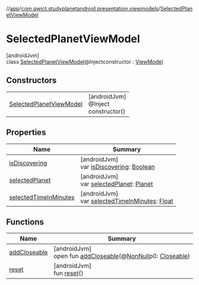 //[app](../../../index.md)/[com.qwict.studyplanetandroid.presentation.viewmodels](../index.md)/[SelectedPlanetViewModel](index.md)

# SelectedPlanetViewModel

[androidJvm]\
class [SelectedPlanetViewModel](index.md)@Injectconstructor : [ViewModel](https://developer.android.com/reference/kotlin/androidx/lifecycle/ViewModel.html)

## Constructors

| | |
|---|---|
| [SelectedPlanetViewModel](-selected-planet-view-model.md) | [androidJvm]<br>@Inject<br>constructor() |

## Properties

| Name | Summary |
|---|---|
| [isDiscovering](is-discovering.md) | [androidJvm]<br>var [isDiscovering](is-discovering.md): [Boolean](https://kotlinlang.org/api/latest/jvm/stdlib/kotlin/-boolean/index.html) |
| [selectedPlanet](selected-planet.md) | [androidJvm]<br>var [selectedPlanet](selected-planet.md): [Planet](../../com.qwict.studyplanetandroid.domain.model/-planet/index.md) |
| [selectedTimeInMinutes](selected-time-in-minutes.md) | [androidJvm]<br>var [selectedTimeInMinutes](selected-time-in-minutes.md): [Float](https://kotlinlang.org/api/latest/jvm/stdlib/kotlin/-float/index.html) |

## Functions

| Name | Summary |
|---|---|
| [addCloseable](../-user-view-model/index.md#264516373%2FFunctions%2F-912451524) | [androidJvm]<br>open fun [addCloseable](../-user-view-model/index.md#264516373%2FFunctions%2F-912451524)(@[NonNull](https://developer.android.com/reference/kotlin/androidx/annotation/NonNull.html)p0: [Closeable](https://developer.android.com/reference/kotlin/java/io/Closeable.html)) |
| [reset](reset.md) | [androidJvm]<br>fun [reset](reset.md)() |

